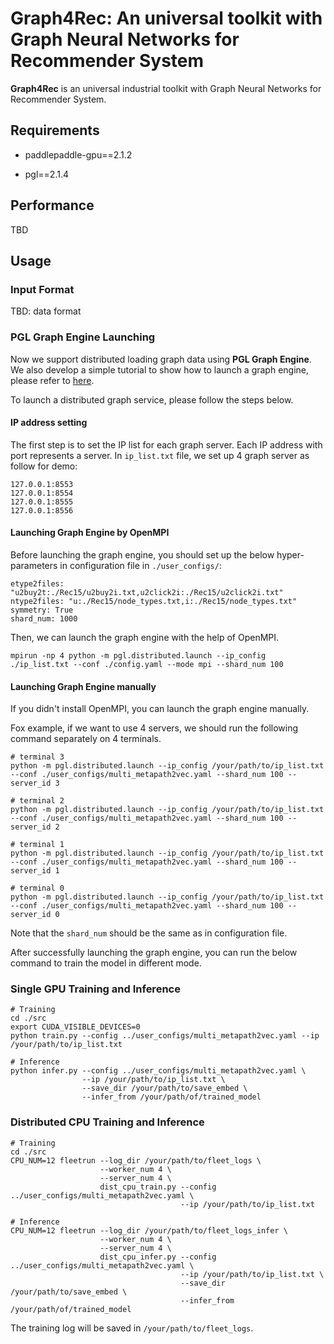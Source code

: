 # Graph4Rec: An universal toolkit with Graph Neural Networks for Recommender System

**Graph4Rec** is an universal industrial toolkit with Graph Neural Networks for Recommender System.

## Requirements

 - paddlepaddle-gpu==2.1.2

 - pgl==2.1.4

## Performance

TBD

## Usage

### Input Format

TBD: data format

### PGL Graph Engine Launching

Now we support distributed loading graph data using **PGL Graph Engine**. We also develop a simple tutorial to show how to launch a graph engine, please refer to [here](../../tutorials/working_with_distributed_graph_engine.ipynb).

To launch a distributed graph service, please follow the steps below.

#### IP address setting

The first step is to set the IP list for each graph server. Each IP address with port represents a server. In `ip_list.txt` file, we set up 4 graph server as follow for demo:

```
127.0.0.1:8553
127.0.0.1:8554
127.0.0.1:8555
127.0.0.1:8556
```

#### Launching Graph Engine by OpenMPI

Before launching the graph engine, you should set up the below hyper-parameters in configuration file in `./user_configs/`:

```
etype2files: "u2buy2t:./Rec15/u2buy2i.txt,u2click2i:./Rec15/u2click2i.txt"
ntype2files: "u:./Rec15/node_types.txt,i:./Rec15/node_types.txt"
symmetry: True
shard_num: 1000
```

Then, we can launch the graph engine with the help of OpenMPI.

```
mpirun -np 4 python -m pgl.distributed.launch --ip_config ./ip_list.txt --conf ./config.yaml --mode mpi --shard_num 100
```

#### Launching Graph Engine manually

If you didn't install OpenMPI, you can launch the graph engine manually. 

Fox example, if we want to use 4 servers, we should run the following command separately on 4 terminals.

```
# terminal 3
python -m pgl.distributed.launch --ip_config /your/path/to/ip_list.txt --conf ./user_configs/multi_metapath2vec.yaml --shard_num 100 --server_id 3

# terminal 2
python -m pgl.distributed.launch --ip_config /your/path/to/ip_list.txt --conf ./user_configs/multi_metapath2vec.yaml --shard_num 100 --server_id 2

# terminal 1
python -m pgl.distributed.launch --ip_config /your/path/to/ip_list.txt --conf ./user_configs/multi_metapath2vec.yaml --shard_num 100 --server_id 1

# terminal 0
python -m pgl.distributed.launch --ip_config /your/path/to/ip_list.txt --conf ./user_configs/multi_metapath2vec.yaml --shard_num 100 --server_id 0
```

Note that the `shard_num` should be the same as in configuration file.

After successfully launching the graph engine, you can run the below command to train the model in different mode.

### Single GPU Training and Inference

```
# Training
cd ./src
export CUDA_VISIBLE_DEVICES=0
python train.py --config ../user_configs/multi_metapath2vec.yaml --ip /your/path/to/ip_list.txt

# Inference
python infer.py --config ../user_configs/multi_metapath2vec.yaml \
                --ip /your/path/to/ip_list.txt \
                --save_dir /your/path/to/save_embed \
                --infer_from /your/path/of/trained_model
```

### Distributed CPU Training and Inference

```
# Training
cd ./src
CPU_NUM=12 fleetrun --log_dir /your/path/to/fleet_logs \
                    --worker_num 4 \
                    --server_num 4 \
                    dist_cpu_train.py --config ../user_configs/multi_metapath2vec.yaml \
                                      --ip /your/path/to/ip_list.txt

# Inference
CPU_NUM=12 fleetrun --log_dir /your/path/to/fleet_logs_infer \
                    --worker_num 4 \
                    --server_num 4 \
                    dist_cpu_infer.py --config ../user_configs/multi_metapath2vec.yaml \
                                      --ip /your/path/to/ip_list.txt \
                                      --save_dir /your/path/to/save_embed \
                                      --infer_from /your/path/of/trained_model
```

The training log will be saved in `/your/path/to/fleet_logs`.
